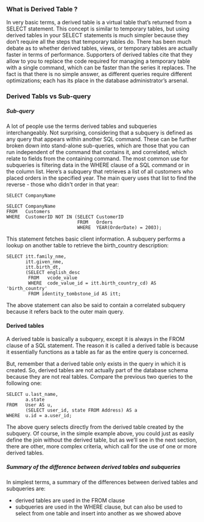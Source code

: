 ### What is Derived Table ?
In very basic terms, a derived table is a virtual table that’s returned from a SELECT statement. This concept is similar to temporary tables, but using derived tables in your SELECT statements is much simpler because they don’t require all the steps that temporary tables do. There has been much debate as to whether derived tables, views, or temporary tables are actually faster in terms of performance. Supporters of derived tables cite that they allow to you to replace the code required for managing a temporary table with a single command, which can be faster than the series it replaces. The fact is that there is no simple answer, as different queries require different optimizations; each has its place in the database administrator’s arsenal.</br>

### Derived Tabls vs Sub-query
##### Sub-query
A lot of people use the terms derived tables and subqueries interchangeably. Not surprising, considering that a subquery is defined as any query that appears within another SQL command. These can be further broken down into stand-alone sub-queries, which are those that you can run independent of the command that contains it, and correlated, which relate to fields from the containing command. The most common use for subqueries is filtering data in the WHERE clause of a SQL command or in the column list. Here’s a subquery that retrieves a list of all customers who placed orders in the specified year. The main query uses that list to find the reverse - those who didn't order in that year:
```
SELECT CompanyName

SELECT CompanyName
FROM   Customers
WHERE  CustomerID NOT IN (SELECT CustomerID
                          FROM   Orders
                          WHERE  YEAR(OrderDate) = 2003);
```
This statement fetches basic client information. A subquery performs a lookup on another table to retrieve the birth_country description:
```
SELECT itt.family_nme,
       itt.given_nme,
       itt.birth_dt,
       (SELECT english_desc 
        FROM   vcode_value 
        WHERE  code_value_id = itt.birth_country_cd) AS 'birth_country'
        FROM identity_tombstone_id AS itt;
```
The above statement can also be said to contain a correlated subquery because it refers back to the outer main query.

#### Derived tables

A derived table is basically a subquery, except it is always in the FROM clause of a SQL statement. The reason it is called a derived table is because it essentially functions as a table as far as the entire query is concerned.

But, remember that a derived table only exists in the query in which it is created. So, derived tables are not actually part of the database schema because they are not real tables.
Compare the previous two queries to the following one:
```
SELECT u.last_name, 
       a.state
FROM   User AS u,
       (SELECT user_id, state FROM Address) AS a
WHERE  u.id = a.user_id;
```
The above query selects directly from the derived table created by the subquery. Of course, in the simple example above, you could just as easily define the join without the derived table, but as we’ll see in the next section, there are other, more complex criteria, which call for the use of one or more derived tables.

##### Summary of the difference between derived tables and subqueries

In simplest terms, a summary of the differences between derived tables and subqueries are:

* derived tables are used in the FROM clause
* subqueries are used in the WHERE clause, but can also  be used to select from one table and insert into  another as we showed above
